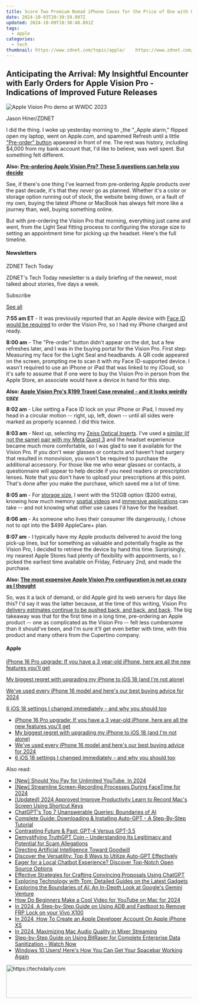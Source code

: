 ```yaml
---
title: Score Two Premium Nomad iPhone Cases for the Price of One with Our Exclusive Deal - Start Shopping Today at ZDNET!
date: 2024-10-03T20:39:59.097Z
updated: 2024-10-09T18:30:40.891Z
tags:
  - apple
categories:
  - tech
thumbnail: https://www.zdnet.com/topic/apple/    https://www.zdnet.com/a/img/resize/bbf1d553965845ca98648a9fe6de13d7854c74fa/2024/04/23/2916eb00-db83-49b1-a75d-6d76e7ce1260/nomad-glow-2-0-iphone-and-apple-watch-zdnet.jpg?width=170&height=96&fit=crop&auto=webp
---
```


## Anticipating the Arrival: My Insightful Encounter with Early Orders for Apple Vision Pro - Indications of Improved Future Releases

![Apple Vision Pro demo at WWDC 2023](https://www.zdnet.com/a/img/resize/6e1823b3f4232f9dc19914cfe5074bcd19b8b1b9/2023/06/05/fc180fd2-3010-4889-a328-137e0f3e2f4a/img-8843.jpg?auto=webp&precrop=4032,2266,x0,y346&width=1280)

Jason Hiner/ZDNET

I did the thing. I woke up yesterday morning to _the "_Apple alarm," flipped open my laptop, went on Apple.com, and spammed Refresh until a little ["Pre-order" button](https://apple.sjv.io/c/159047/435031/7613?&sharedid=zdnet&partnerpropertyid=1980086&u=https%3A%2F%2Fwww.apple.com%2Fshop%2Fbuy-vision%2Fapple-vision-pro&subId1=zd-%5F%5FCOM%5FCLICK%5FID%5F%5F-dtp) appeared in front of me. The rest was history, including $4,000 from my bank account that, I'd like to believe, was well spent. But something felt different.

**Also: [Pre-ordering Apple Vision Pro? These 5 questions can help you decide](https://www.zdnet.com/article/pre-ordering-apple-vision-pro-these-5-questions-can-help-you-decide/)**

See, if there's one thing I've learned from pre-ordering Apple products over the past decade, it's that they _never_ go as planned. Whether it's a color or storage option running out of stock, the website being down, or a fault of my own, buying the latest iPhone or MacBook has always felt more like a journey than, well, buying something online.

But with pre-ordering the Vision Pro that morning, everything just came and went, from the Light Seal fitting process to configuring the storage size to setting an appointment time for picking up the headset. Here's the full timeline.

#### Newsletters

ZDNET Tech Today

ZDNET's Tech Today newsletter is a daily briefing of the newest, most talked about stories, five days a week.

 Subscribe

[See all](https://www.zdnet.com/newsletters/)

**7:55 am ET** \- It was previously reported that an Apple device with [Face ID would be required](https://www.zdnet.com/article/preordering-the-apple-vision-pro-youll-have-these-hoops-to-jump-through/) to order the Vision Pro, so I had my iPhone charged and ready.

**8:00 am** \- The "Pre-order" button didn't appear on the dot, but a few refreshes later, and I was in the buying portal for the Vision Pro. First step: Measuring my face for the Light Seal and headbands. A QR code appeared on the screen, prompting me to scan it with my Face ID-supported device. I wasn't required to use an iPhone or iPad that was linked to my iCloud, so it's safe to assume that if one were to buy the Vision Pro in person from the Apple Store, an associate would have a device in hand for this step.

**Also: [Apple Vision Pro's $199 Travel Case revealed - and it looks weirdly cozy](https://www.zdnet.com/article/apple-vision-pros-199-travel-case-revealed-and-it-looks-weirdly-cozy/)**

**8:02 am** \- Like setting a Face ID lock on your iPhone or iPad, I moved my head in a circular motion -- right, up, left, down -- until all sides were marked as properly scanned. I did this twice.

**8:03 am** \- Next up, selecting my [Zeiss Optical Inserts](https://apple.sjv.io/c/159047/435031/7613?&sharedid=zdnet&partnerpropertyid=1980086&u=https%3A%2F%2Fwww.apple.com%2Fshop%2Fproduct%2FZEISS%5FLENSES&subId1=zd-%5F%5FCOM%5FCLICK%5FID%5F%5F-dtp). I've used a [similar (if not the same) pair with my Meta Quest 3](https://www.zdnet.com/article/the-50-meta-quest-3-accessory-that-i-cant-live-without-and-how-to-get-it-for-free/) and the headset experience became much more comfortable, so I was glad to see it available for the Vision Pro. If you don't wear glasses or contacts and haven't had surgery that resulted in monovision, you won't be required to purchase the additional accessory. For those like me who wear glasses or contacts, a questionnaire will appear to help decide if you need readers or prescription lenses. Note that you don't have to upload your prescriptions at this point. That's done after you make the purchase, which saved me a lot of time.

**8:05 am** \- For [storage size](https://www.zdnet.com/article/you-can-pre-order-apple-vision-pro-now-in-512gb-and-1tb-storage-options/), I went with the 512GB option ($200 extra), knowing how much memory [spatial videos](https://www.zdnet.com/article/the-iphone-15-pro-can-officially-capture-spatial-video-for-the-apple-vision-pro/) and [immersive applications](https://www.zdnet.com/article/apple-is-now-marketing-vision-pro-as-the-ultimate-entertainment-device/) can take -- and not knowing what other use cases I'd have for the headset.

**8:06 am** \- As someone who lives their consumer life dangerously, I chose not to opt into the $499 AppleCare+ plan.

**8:07 am** \- I typically have my Apple products delivered to avoid the long pick-up lines, but for something as valuable and potentially fragile as the Vision Pro, I decided to retrieve the device by hand this time. Surprisingly, my nearest Apple Stores had plenty of flexibility with appointments, so I picked the earliest time available on Friday, February 2nd, and made the purchase.

**Also: [The most expensive Apple Vision Pro configuration is not as crazy as I thought](https://www.zdnet.com/article/the-most-expensive-apple-vision-pro-configuration-is-not-as-crazy-as-i-thought/)**

So, was it a lack of demand, or did Apple gird its web servers for days like this? I'd say it was the latter because, at the time of this writing, Vision Pro [delivery estimates continue to be pushed back, and back, and back](https://www.zdnet.com/article/shipping-estimates-for-apple-vision-pro-slip-to-march-within-first-hour-of-pre-orders/). The big takeaway was that for the first time in a long time, pre-ordering an Apple product -- one as complicated as the Vision Pro -- felt less cumbersome than it should've been, and I'm sure it'll get even better with time, with this product and many others from the Cupertino company.

#### Apple

[iPhone 16 Pro upgrade: If you have a 3 year-old iPhone, here are all the new features you'll get](https://www.zdnet.com/article/iphone-16-pro-and-pro-max-hands-on/ "iPhone 16 Pro upgrade: If you have a 3 year-old iPhone, here are all the new features you'll get")

[My biggest regret with upgrading my iPhone to iOS 18 (and I'm not alone)](https://www.zdnet.com/article/my-biggest-regret-with-upgrading-my-iphone-to-ios-18-and-im-not-alone/ "My biggest regret with upgrading my iPhone to iOS 18 (and I'm not alone)")

[We've used every iPhone 16 model and here's our best buying advice for 2024](https://www.zdnet.com/article/iphone-16-pro-max-buying-advice-2024/ "We've used every iPhone 16 model and here's our best buying advice for 2024")

[6 iOS 18 settings I changed immediately - and why you should too](https://www.zdnet.com/article/6-ios-18-settings-i-changed-immediately-and-why-you-should-too/ "6 iOS 18 settings I changed immediately - and why you should too")

* [iPhone 16 Pro upgrade: If you have a 3 year-old iPhone, here are all the new features you'll get](https://www.zdnet.com/article/iphone-16-pro-and-pro-max-hands-on/ "iPhone 16 Pro upgrade: If you have a 3 year-old iPhone, here are all the new features you'll get")
* [My biggest regret with upgrading my iPhone to iOS 18 (and I'm not alone)](https://www.zdnet.com/article/my-biggest-regret-with-upgrading-my-iphone-to-ios-18-and-im-not-alone/ "My biggest regret with upgrading my iPhone to iOS 18 (and I'm not alone)")
* [We've used every iPhone 16 model and here's our best buying advice for 2024](https://www.zdnet.com/article/iphone-16-pro-max-buying-advice-2024/ "We've used every iPhone 16 model and here's our best buying advice for 2024")
* [6 iOS 18 settings I changed immediately - and why you should too](https://www.zdnet.com/article/6-ios-18-settings-i-changed-immediately-and-why-you-should-too/ "6 iOS 18 settings I changed immediately - and why you should too")

<ins class="adsbygoogle"
     style="display:block"
     data-ad-format="autorelaxed"
     data-ad-client="ca-pub-7571918770474297"
     data-ad-slot="1223367746"></ins>

<ins class="adsbygoogle"
     style="display:block"
     data-ad-client="ca-pub-7571918770474297"
     data-ad-slot="8358498916"
     data-ad-format="auto"
     data-full-width-responsive="true"></ins>

<span class="atpl-alsoreadstyle">Also read:</span>
<div><ul>
<li><a href="https://youtube-tips.techidaily.com/hould-you-pay-for-unlimited-youtube-in-2024/"><u>[New] Should You Pay for Unlimited YouTube, In 2024</u></a></li>
<li><a href="https://screen-capture.techidaily.com/new-streamline-screen-recording-processes-during-facetime-for-2024/"><u>[New] Streamline Screen-Recording Processes During FaceTime for 2024</u></a></li>
<li><a href="https://visual-screen-recording.techidaily.com/updated-2024-approved-improve-productivity-learn-to-record-macs-screen-using-shortcut-keys/"><u>[Updated] 2024 Approved Improve Productivity Learn to Record Mac's Screen Using Shortcut Keys</u></a></li>
<li><a href="https://tech-haven.techidaily.com/chatgpts-top-7-unanswerable-queries-boundaries-of-ai/"><u>ChatGPT's Top 7 Unanswerable Queries: Boundaries of AI</u></a></li>
<li><a href="https://tech-haven.techidaily.com/complete-guide-downloading-and-installing-auto-gpt-a-step-by-step-tutorial/"><u>Complete Guide: Downloading & Installing Auto-GPT - A Step-By-Step Tutorial</u></a></li>
<li><a href="https://tech-haven.techidaily.com/contrasting-future-and-past-gpt-4-versus-gpt-35/"><u>Contrasting Future & Past: GPT-4 Versus GPT-3.5</u></a></li>
<li><a href="https://tech-haven.techidaily.com/demystifying-truthgpt-coin-understanding-its-legitimacy-and-potential-for-scam-allegations/"><u>Demystifying TruthGPT Coin – Understanding Its Legitimacy and Potential for Scam Allegations</u></a></li>
<li><a href="https://tech-haven.techidaily.com/directing-artificial-intelligence-toward-goodwill/"><u>Directing Artificial Intelligence Toward Goodwill</u></a></li>
<li><a href="https://tech-haven.techidaily.com/discover-the-versatility-top-8-ways-to-utilize-auto-gpt-effectively/"><u>Discover the Versatility: Top 8 Ways to Utilize Auto-GPT Effectively</u></a></li>
<li><a href="https://tech-haven.techidaily.com/eager-for-a-local-chatbot-experience-discover-top-notch-open-source-options/"><u>Eager for a Local Chatbot Experience? Discover Top-Notch Open Source Options</u></a></li>
<li><a href="https://tech-haven.techidaily.com/effective-strategies-for-crafting-convincing-proposals-using-chatgpt/"><u>Effective Strategies for Crafting Convincing Proposals Using ChatGPT</u></a></li>
<li><a href="https://hardware-tips.techidaily.com/exploring-technology-with-tom-detailed-guides-on-the-latest-gadgets/"><u>Exploring Technology with Tom: Detailed Guides on the Latest Gadgets</u></a></li>
<li><a href="https://tech-haven.techidaily.com/exploring-the-boundaries-of-ai-an-in-depth-look-at-googles-gemini-venture/"><u>Exploring the Boundaries of AI: An In-Depth Look at Google's Gemini Venture</u></a></li>
<li><a href="https://youtube-sure.techidaily.com/o-beginners-make-a-cool-video-for-youtube-on-mac-for-2024/"><u>How Do Beginners Make a Cool Video for YouTube on Mac for 2024</u></a></li>
<li><a href="https://bypass-frp.techidaily.com/in-2024-a-step-by-step-guide-on-using-adb-and-fastboot-to-remove-frp-lock-on-your-vivo-x100-by-drfone-android/"><u>In 2024, A Step-by-Step Guide on Using ADB and Fastboot to Remove FRP Lock on your Vivo X100</u></a></li>
<li><a href="https://apple-account.techidaily.com/in-2024-how-to-create-an-apple-developer-account-on-apple-iphone-xs-by-drfone-ios/"><u>In 2024, How To Create an Apple Developer Account On Apple iPhone XS</u></a></li>
<li><a href="https://extra-approaches.techidaily.com/in-2024-maximizing-mac-audio-quality-in-mixer-streaming/"><u>In 2024, Maximizing Mac Audio Quality in Mixer Streaming</u></a></li>
<li><a href="https://data-safeguard.techidaily.com/step-by-step-guide-on-using-bitraser-for-complete-enterprise-data-sanitization-watch-now/"><u>Step-by-Step Guide on Using BitRaser for Complete Enterprise Data Sanitization - Watch Now</u></a></li>
<li><a href="https://common-error.techidaily.com/windows-10-users-heres-how-you-can-get-your-spacebar-working-again/"><u>Windows 10 Users! Here's How You Can Get Your Spacebar Working Again</u></a></li>
</ul></div>

<!-- affiliate ads begin -->
<a href="https://appsumo.8odi.net/c/5597632/2043597/7443" target="_top" id="2043597">
  <img src="//a.impactradius-go.com/display-ad/7443-2043597" border="0" alt="https://techidaily.com" width="728" height="90"/>
</a>
<img height="0" width="0" src="https://appsumo.8odi.net/i/5597632/2043597/7443" style="position:absolute;visibility:hidden;" border="0" />
<!-- affiliate ads end -->

